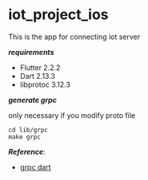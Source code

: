 # iot_project_ios
This is the app for connecting iot server

***requirements***
- Flutter 2.2.2 
- Dart 2.13.3
- libprotoc 3.12.3


***generate grpc***

only necessary if you modify proto file

```
cd lib/grpc
make grpc
```


***Reference***:
- [grpc dart](https://grpc.io/docs/languages/dart/quickstart/)
